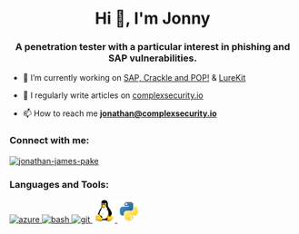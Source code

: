 <h1 align="center">Hi 👋, I'm Jonny</h1>
<h3 align="center">A penetration tester with a particular interest in phishing and SAP vulnerabilities.</h3>

- 🔭 I’m currently working on [SAP, Crackle and POP!](https://github.com/JonnyPake/SAP-Crackle-POP) & [LureKit](https://github.com/JonnyPake/LureKit)

- 📝 I regularly write articles on [complexsecurity.io](complexsecurity.io)

- 📫 How to reach me **jonathan@complexsecurity.io**

<h3 align="left">Connect with me:</h3>
<p align="left">
<a href="https://linkedin.com/in/jonathan-james-pake" target="blank"><img align="center" src="https://raw.githubusercontent.com/rahuldkjain/github-profile-readme-generator/master/src/images/icons/Social/linked-in-alt.svg" alt="jonathan-james-pake" height="30" width="40" /></a>
</p>

<h3 align="left">Languages and Tools:</h3>
<p align="left"> <a href="https://azure.microsoft.com/en-in/" target="_blank" rel="noreferrer"> <img src="https://www.vectorlogo.zone/logos/microsoft_azure/microsoft_azure-icon.svg" alt="azure" width="40" height="40"/> </a> <a href="https://www.gnu.org/software/bash/" target="_blank" rel="noreferrer"> <img src="https://www.vectorlogo.zone/logos/gnu_bash/gnu_bash-icon.svg" alt="bash" width="40" height="40"/> </a> <a href="https://git-scm.com/" target="_blank" rel="noreferrer"> <img src="https://www.vectorlogo.zone/logos/git-scm/git-scm-icon.svg" alt="git" width="40" height="40"/> </a> <a href="https://www.linux.org/" target="_blank" rel="noreferrer"> <img src="https://raw.githubusercontent.com/devicons/devicon/master/icons/linux/linux-original.svg" alt="linux" width="40" height="40"/> </a> <a href="https://www.python.org" target="_blank" rel="noreferrer"> <img src="https://raw.githubusercontent.com/devicons/devicon/master/icons/python/python-original.svg" alt="python" width="40" height="40"/> </a> </p>
